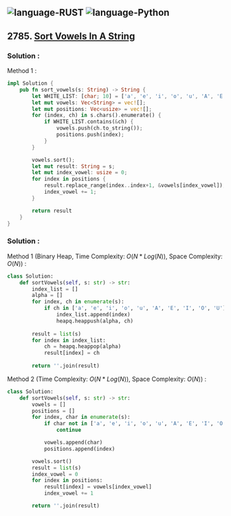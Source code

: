![language-RUST](https://img.shields.io/badge/%20-RUST-8d4004?style=for-the-badge&logo=RUST)
![language-Python](https://img.shields.io/badge/%20-Python-ffd43b?style=for-the-badge&logo=PYTHON)
---

## 2785. [Sort Vowels In A String](https://leetcode.com/problems/sort-vowels-in-a-string)

### Solution :

Method 1 :
```rust
impl Solution {
    pub fn sort_vowels(s: String) -> String {
        let WHITE_LIST: [char; 10] = ['a', 'e', 'i', 'o', 'u', 'A', 'E', 'I', 'O', 'U',];
        let mut vowels: Vec<String> = vec![];
        let mut positions: Vec<usize> = vec![];
        for (index, ch) in s.chars().enumerate() {
            if WHITE_LIST.contains(&ch) {
                vowels.push(ch.to_string());
                positions.push(index);
            }
        }

        vowels.sort();
        let mut result: String = s;
        let mut index_vowel: usize = 0;
        for index in positions {
            result.replace_range(index..index+1, &vowels[index_vowel]);
            index_vowel += 1;
        }

        return result
    }
}
```

### Solution :

Method 1 (Binary Heap, Time Complexity: $O(N*Log(N))$, Space Complexity: $O(N)$) :
```python
class Solution:
    def sortVowels(self, s: str) -> str:
        index_list = []
        alpha = []
        for index, ch in enumerate(s):
            if ch in ['a', 'e', 'i', 'o', 'u', 'A', 'E', 'I', 'O', 'U']:
                index_list.append(index)
                heapq.heappush(alpha, ch)
        
        result = list(s)
        for index in index_list:
            ch = heapq.heappop(alpha)
            result[index] = ch
        
        return ''.join(result)
```

Method 2 (Time Complexity: $O(N*Log(N))$, Space Complexity: $O(N)$) :
```python
class Solution:
    def sortVowels(self, s: str) -> str:
        vowels = []
        positions = []
        for index, char in enumerate(s):
            if char not in ['a', 'e', 'i', 'o', 'u', 'A', 'E', 'I', 'O', 'U']:
                continue

            vowels.append(char)
            positions.append(index)

        vowels.sort()
        result = list(s)
        index_vowel = 0
        for index in positions:
            result[index] = vowels[index_vowel]
            index_vowel += 1

        return ''.join(result)
```
